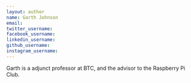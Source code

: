 ```yaml
---
layout: author
name: Garth Johnson
email:
twitter_username:
facebook_username:
linkedin_username:
github_username:
instagram_username:
---
```


Garth is a adjunct professor at BTC, and the advisor to the Raspberry Pi Club.
